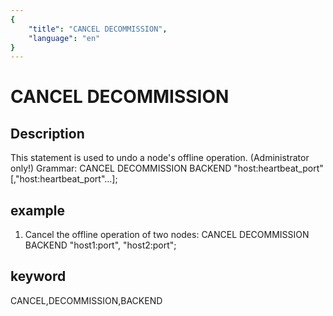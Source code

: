 ```yaml
---
{
    "title": "CANCEL DECOMMISSION",
    "language": "en"
}
---
```


<!-- 
Licensed to the Apache Software Foundation (ASF) under one
or more contributor license agreements.  See the NOTICE file
distributed with this work for additional information
regarding copyright ownership.  The ASF licenses this file
to you under the Apache License, Version 2.0 (the
"License"); you may not use this file except in compliance
with the License.  You may obtain a copy of the License at

  http://www.apache.org/licenses/LICENSE-2.0

Unless required by applicable law or agreed to in writing,
software distributed under the License is distributed on an
"AS IS" BASIS, WITHOUT WARRANTIES OR CONDITIONS OF ANY
KIND, either express or implied.  See the License for the
specific language governing permissions and limitations
under the License.
-->

# CANCEL DECOMMISSION

## Description

This statement is used to undo a node's offline operation. (Administrator only!)
Grammar:
CANCEL DECOMMISSION BACKEND "host:heartbeat_port"[,"host:heartbeat_port"...];

## example

1. Cancel the offline operation of two nodes:
CANCEL DECOMMISSION BACKEND "host1:port", "host2:port";

## keyword

CANCEL,DECOMMISSION,BACKEND

